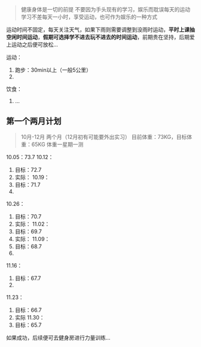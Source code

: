 > 健康身体是一切的前提
> 不要因为手头现有的学习，娱乐而耽误每天的运动
> 学习不差每天一小时，享受运动，也可作为娱乐的一种方式

运动时间不固定，每天关注天气，如果下雨则需要调整到没雨时运动，**平时上课抽空闲时间运动**，**假期可选择学不进去玩不进去的时间运动**，前期贵在坚持，后期爱上运动之后便可放松...

运动：
1. 跑步：30min以上（一般5公里）
2. 

饮食：
1. ...

## 第一个两月计划
> 10月-12月 两个月（12月初有可能要外出实习）
> 目前体重：73KG，目标体重：65KG
> 体重一星期一测


10.05：73.7
10.12：
1. 目标：72.7
2. 实际：
10.19：
1. 目标：71.7
2. 
10.26：
1. 目标：70.7
2. 实际：
11.02：
1. 目标：69.7
2. 实际：
11.09：
1. 目标：68.7
2. 
11.16：
1. 目标：67.7
2. 
11.23：
1. 目标：66.7
2. 实际
11.30：
1. 目标：65.7

如果成功，后续便可去健身房进行力量训练...